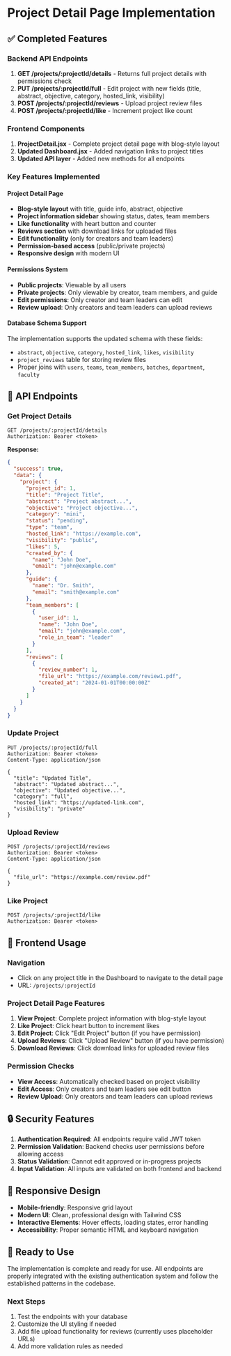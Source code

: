 # Project Detail Page Implementation

## ✅ Completed Features

### Backend API Endpoints

1. **GET /projects/:projectId/details** - Returns full project details with permissions check
2. **PUT /projects/:projectId/full** - Edit project with new fields (title, abstract, objective, category, hosted_link, visibility)
3. **POST /projects/:projectId/reviews** - Upload project review files
4. **POST /projects/:projectId/like** - Increment project like count

### Frontend Components

1. **ProjectDetail.jsx** - Complete project detail page with blog-style layout
2. **Updated Dashboard.jsx** - Added navigation links to project titles
3. **Updated API layer** - Added new methods for all endpoints

### Key Features Implemented

#### Project Detail Page
- **Blog-style layout** with title, guide info, abstract, objective
- **Project information sidebar** showing status, dates, team members
- **Like functionality** with heart button and counter
- **Reviews section** with download links for uploaded files
- **Edit functionality** (only for creators and team leaders)
- **Permission-based access** (public/private projects)
- **Responsive design** with modern UI

#### Permissions System
- **Public projects**: Viewable by all users
- **Private projects**: Only viewable by creator, team members, and guide
- **Edit permissions**: Only creator and team leaders can edit
- **Review upload**: Only creators and team leaders can upload reviews

#### Database Schema Support
The implementation supports the updated schema with these fields:
- `abstract`, `objective`, `category`, `hosted_link`, `likes`, `visibility`
- `project_reviews` table for storing review files
- Proper joins with `users`, `teams`, `team_members`, `batches`, `department`, `faculty`

## 🔧 API Endpoints

### Get Project Details
```http
GET /projects/:projectId/details
Authorization: Bearer <token>
```

**Response:**
```json
{
  "success": true,
  "data": {
    "project": {
      "project_id": 1,
      "title": "Project Title",
      "abstract": "Project abstract...",
      "objective": "Project objective...",
      "category": "mini",
      "status": "pending",
      "type": "team",
      "hosted_link": "https://example.com",
      "visibility": "public",
      "likes": 5,
      "created_by": {
        "name": "John Doe",
        "email": "john@example.com"
      },
      "guide": {
        "name": "Dr. Smith",
        "email": "smith@example.com"
      },
      "team_members": [
        {
          "user_id": 1,
          "name": "John Doe",
          "email": "john@example.com",
          "role_in_team": "leader"
        }
      ],
      "reviews": [
        {
          "review_number": 1,
          "file_url": "https://example.com/review1.pdf",
          "created_at": "2024-01-01T00:00:00Z"
        }
      ]
    }
  }
}
```

### Update Project
```http
PUT /projects/:projectId/full
Authorization: Bearer <token>
Content-Type: application/json

{
  "title": "Updated Title",
  "abstract": "Updated abstract...",
  "objective": "Updated objective...",
  "category": "full",
  "hosted_link": "https://updated-link.com",
  "visibility": "private"
}
```

### Upload Review
```http
POST /projects/:projectId/reviews
Authorization: Bearer <token>
Content-Type: application/json

{
  "file_url": "https://example.com/review.pdf"
}
```

### Like Project
```http
POST /projects/:projectId/like
Authorization: Bearer <token>
```

## 🎨 Frontend Usage

### Navigation
- Click on any project title in the Dashboard to navigate to the detail page
- URL: `/projects/:projectId`

### Project Detail Page Features
1. **View Project**: Complete project information with blog-style layout
2. **Like Project**: Click heart button to increment likes
3. **Edit Project**: Click "Edit Project" button (if you have permission)
4. **Upload Reviews**: Click "Upload Review" button (if you have permission)
5. **Download Reviews**: Click download links for uploaded review files

### Permission Checks
- **View Access**: Automatically checked based on project visibility
- **Edit Access**: Only creators and team leaders see edit button
- **Review Upload**: Only creators and team leaders can upload reviews

## 🔒 Security Features

1. **Authentication Required**: All endpoints require valid JWT token
2. **Permission Validation**: Backend checks user permissions before allowing access
3. **Status Validation**: Cannot edit approved or in-progress projects
4. **Input Validation**: All inputs are validated on both frontend and backend

## 📱 Responsive Design

- **Mobile-friendly**: Responsive grid layout
- **Modern UI**: Clean, professional design with Tailwind CSS
- **Interactive Elements**: Hover effects, loading states, error handling
- **Accessibility**: Proper semantic HTML and keyboard navigation

## 🚀 Ready to Use

The implementation is complete and ready for use. All endpoints are properly integrated with the existing authentication system and follow the established patterns in the codebase.

### Next Steps
1. Test the endpoints with your database
2. Customize the UI styling if needed
3. Add file upload functionality for reviews (currently uses placeholder URLs)
4. Add more validation rules as needed
